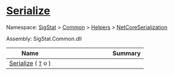 # [Serialize](./NetCoreSerializationHelper-100664082.md)

Namespace: [SigStat]() > [Common](./../../../README.md) > [Helpers](./../../README.md) > [NetCoreSerialization](./../README.md)

Assembly: SigStat.Common.dll

| Name | Summary  |
| ------| -----------:|
| [Serialize](./NetCoreSerializationHelper-100664082.md) ( [`T`](./NetCoreSerializationHelper-100664082.md) o ) | <img width=225/>
